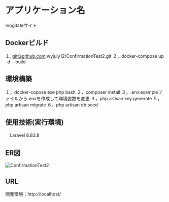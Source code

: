 # アプリケーション名
mogitateサイト

## Dockerビルド
１, git@github.com:wyjuly12/ConfirmationTest2.git
２，docker-compose up -d --build

## 環境構築
１，docker-copose exe php bash
２，composer install
３，.env.exampleファイルから.envを作成して環境変数を変更
４，php artisan key:generate
５，php artisan migrate
６，php artisan db:seed

## 使用技術(実行環境)
　Laravel 8.83.8

## ER図
![ConfirmationTest2](https://github.com/user-attachments/assets/f6195e37-c98f-47d9-9210-dc372a018868)





## URL
開発環境：http://localhost/
